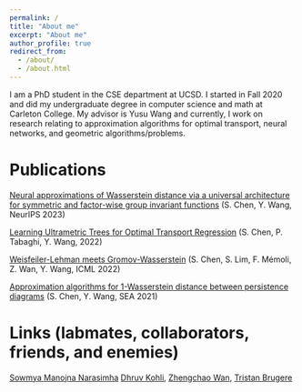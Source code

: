 ```yaml
---
permalink: /
title: "About me"
excerpt: "About me"
author_profile: true
redirect_from: 
  - /about/
  - /about.html
---
```


I am a PhD student in the CSE department at UCSD. I started in Fall 2020 and did my undergraduate degree in computer science and math at Carleton College. My advisor is Yusu Wang and currently, I work on research relating to approximation algorithms for optimal transport, neural networks, and geometric algorithms/problems. 

Publications
======
[Neural approximations of Wasserstein distance via a universal architecture for symmetric and factor-wise group invariant functions](https://arxiv.org/abs/2308.00273) (S. Chen, Y. Wang, NeurIPS 2023)

[Learning Ultrametric Trees for Optimal Transport Regression](https://arxiv.org/abs/2210.12288) (S. Chen, P. Tabaghi, Y. Wang, 2022)

[Weisfeiler-Lehman meets Gromov-Wasserstein](https://arxiv.org/abs/2202.02495) (S. Chen, S. Lim, F. Mémoli, Z. Wan, Y. Wang, ICML 2022)

[Approximation algorithms for 1-Wasserstein distance between persistence diagrams](https://arxiv.org/abs/2104.07710) (S. Chen, Y. Wang, SEA 2021)

Links (labmates, collaborators, friends, and enemies)
======
[Sowmya Manojna Narasimha](https://sowmyamanojna.github.io/) [Dhruv Kohli](https://chiggum.github.io/), [Zhengchao Wan](https://zhengchaow.github.io/), [Tristan Brugere](tristan.bruge.re)

